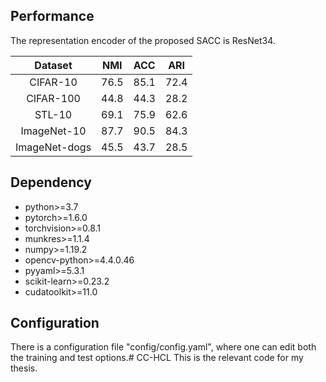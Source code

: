 ## Performance

The representation encoder of the proposed SACC is ResNet34.

|    Dataset    | NMI  | ACC  | ARI  |
| :-----------: | :--: | :--: | :--: |
|   CIFAR-10    | 76.5 | 85.1 | 72.4 |
|   CIFAR-100   | 44.8 | 44.3 | 28.2 |
|    STL-10     | 69.1 | 75.9 | 62.6 |
|  ImageNet-10  | 87.7 | 90.5 | 84.3 |
| ImageNet-dogs | 45.5 | 43.7 | 28.5 |

## Dependency

- python>=3.7
- pytorch>=1.6.0
- torchvision>=0.8.1
- munkres>=1.1.4
- numpy>=1.19.2
- opencv-python>=4.4.0.46
- pyyaml>=5.3.1
- scikit-learn>=0.23.2
- cudatoolkit>=11.0

## Configuration

There is a configuration file "config/config.yaml", where one can edit both the training and test options.# CC-HCL
This is the relevant code for my thesis.
